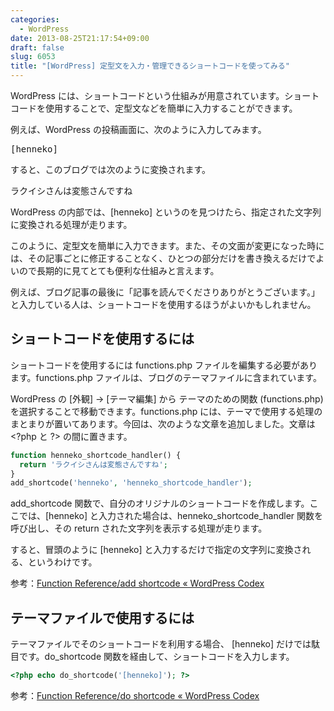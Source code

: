 ```yaml
---
categories:
  - WordPress
date: 2013-08-25T21:17:54+09:00
draft: false
slug: 6053
title: "[WordPress] 定型文を入力・管理できるショートコードを使ってみる"
---
```


WordPress には、ショートコードという仕組みが用意されています。ショートコードを使用することで、定型文などを簡単に入力することができます。

例えば、WordPress の投稿画面に、次のように入力してみます。

<pre>[henneko]</code></pre>

すると、このブログでは次のように変換されます。

<pre>ラクイシさんは変態さんですね</code></pre>

WordPress の内部では、[henneko] というのを見つけたら、指定された文字列に変換される処理が走ります。

このように、定型文を簡単に入力できます。また、その文面が変更になった時には、その記事ごとに修正することなく、ひとつの部分だけを書き換えるだけでよいので長期的に見てとても便利な仕組みと言えます。

例えば、ブログ記事の最後に「記事を読んでくださりありがとうございます。」と入力している人は、ショートコードを使用するほうがよいかもしれません。

## ショートコードを使用するには

ショートコードを使用するには functions.php ファイルを編集する必要があります。functions.php ファイルは、ブログのテーマファイルに含まれています。

WordPress の [外観] → [テーマ編集] から テーマのための関数 (functions.php) を選択することで移動できます。functions.php には、テーマで使用する処理のまとまりが置いてあります。今回は、次のような文章を追加しました。文章は &lt;?php と ?&gt; の間に置きます。

```php
function henneko_shortcode_handler() {
  return 'ラクイシさんは変態さんですね';
}
add_shortcode('henneko', 'henneko_shortcode_handler');
```

add_shortcode 関数で、自分のオリジナルのショートコードを作成します。ここでは、[henneko] と入力された場合は、henneko_shortcode_handler 関数を呼び出し、その return された文字列を表示する処理が走ります。

すると、冒頭のように [henneko] と入力するだけで指定の文字列に変換される、というわけです。

参考：[Function Reference/add shortcode « WordPress Codex](http://codex.wordpress.org/Function_Reference/add_shortcode)

## テーマファイルで使用するには

テーマファイルでそのショートコードを利用する場合、 [henneko] だけでは駄目です。do_shortcode 関数を経由して、ショートコードを入力します。

```php
<?php echo do_shortcode('[henneko]'); ?>
```

参考：[Function Reference/do shortcode « WordPress Codex](http://codex.wordpress.org/Function_Reference/do_shortcode)
